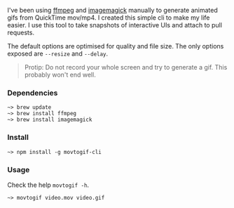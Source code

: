 I've been using [ffmpeg](https://ffmpeg.org/) and [imagemagick](http://www.imagemagick.org/) manually to generate animated gifs from QuickTime mov/mp4. I created this simple cli to make my life easier. I use this tool to take snapshots of interactive UIs and attach to pull requests.

The default options are optimised for quality and file size. The only options exposed are `--resize` and `--delay`.

> Protip: Do not record your whole screen and try to generate a gif. This probably won't end well.

### Dependencies

```
~> brew update
~> brew install ffmpeg
~> brew install imagemagick
```

### Install

`~> npm install -g movtogif-cli`

### Usage

Check the help `movtogif -h`.

`~> movtogif video.mov video.gif`
